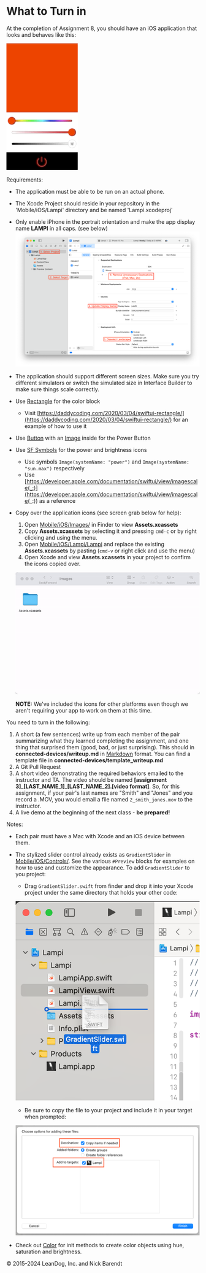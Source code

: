 # What to Turn in

At the completion of Assignment 8, you should have an iOS application that looks and behaves like this:

![](Images/ios_assignment.gif)

Requirements:

* The application must be able to be run on an actual phone.
* The Xcode Project should reside in your repository in the 'Mobile/iOS/Lampi' directory and be named 'Lampi.xcodeproj'
* Only enable iPhone in the portrait orientation and make the app display name **LAMPI** in all caps. (see below)
  ![](Images/disable_orientations.png)  
* The application should support different screen sizes. Make sure you try different simulators or switch the simulated size in Interface Builder to make sure things scale correctly.
* Use [Rectangle](https://developer.apple.com/documentation/swiftui/rectangle) for the color block
	* Visit [https://daddycoding.com/2020/03/04/swiftui-rectangle/](https://daddycoding.com/2020/03/04/swiftui-rectangle/) for an example of how to use it
* Use [Button](https://developer.apple.com/documentation/swiftui/button) with an [Image](https://developer.apple.com/documentation/swiftui/image) inside for the Power Button
* Use [SF Symbols](https://developer.apple.com/design/human-interface-guidelines/sf-symbols/overview/) for the power and brightness icons
	* Use symbols `Image(systemName: "power")` and `Image(systemName: "sun.max")` respectively
	* Use [https://developer.apple.com/documentation/swiftui/view/imagescale(_:)](https://developer.apple.com/documentation/swiftui/view/imagescale(_:)) as a reference
* Copy over the application icons (see screen grab below for help):
	1. Open [Mobile/iOS/Images/](../../Mobile/iOS/Images/) in Finder to view **Assets.xcassets**
	2. Copy **Assets.xcassets** by selecting it and pressing `cmd-c` or by right clicking and using the menu.
	3. Open [Mobile/iOS/Lampi/Lampi](../../Mobile/iOS/Lampi/Lampi) and replace the existing **Assets.xcassets** by pasting (`cmd-v` or right click and use the menu)
	4. Open Xcode and view **Assets.xcassets** in your project to confirm the icons copied over.

	![](Images/copy_icon_assets.gif)

	**NOTE:** We've included the icons for other platforms even though we aren't requiring your app to work on them at this time. 


You need to turn in the following:

1. A short (a few sentences) write up from each member of the pair summarizing what they learned completing the assignment, and one thing that surprised them (good, bad, or just surprising).  This should in **connected-devices/writeup.md** in [Markdown](https://daringfireball.net/projects/markdown/) format.  You can find a template file in **connected-devices/template\_writeup.md**
2. A Git Pull Request
3. A short video demonstrating the required behaviors emailed to the instructor and TA.  The video should be named **[assignment 3]_[LAST_NAME_1]\_[LAST_NAME_2].[video format]**.  So, for this assignment, if your pair's last names are "Smith" and "Jones" and you record a .MOV, you would email a file named ```2_smith_jones.mov``` to the instructor.
4. A live demo at the beginning of the next class - **be prepared!**

Notes:

* Each pair must have a Mac with Xcode and an iOS device between them.
* The stylized slider control already exists as `GradientSlider` in [Mobile/iOS/Controls/](../../Mobile/iOS/Controls/). See the various `#Preview` blocks for examples on how to use and customize the appearance. To add `GradientSlider` to you project:
	* Drag `GradientSlider.swift` from finder and drop it into your Xcode project under the same directory that holds your other code:

	![](Images/add_gradientslider.png)
	
	* Be sure to copy the file to your project and include it in your target when prompted:

	![](Images/copy_gradientslider.png)
	
* Check out [Color](https://developer.apple.com/documentation/swiftui/color) for init methods to create color objects using hue, saturation and brightness.

&copy; 2015-2024 LeanDog, Inc. and Nick Barendt
